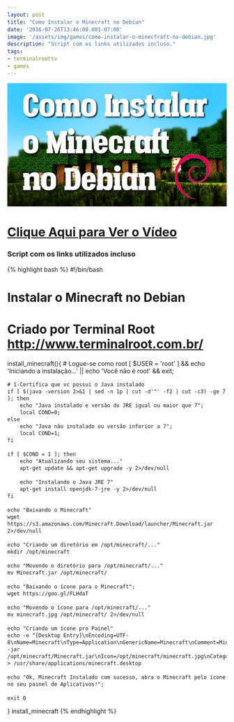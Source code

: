 ```yaml
---
layout: post
title: "Como Instalar o Minecraft no Debian"
date: '2016-07-26T13:46:00.001-07:00'
image: '/assets/img/games/como-instalar-o-minecfraft-no-debian.jpg'
description: "Script com os links utilizados incluso."
tags:
- terminalroottv
- games
---
```

![Linux Minecraft](/assets/img/games/como-instalar-o-minecfraft-no-debian.jpg "Blog Linux Minecraft")


# [Clique Aqui para Ver o Vídeo](https://www.youtube.com/watch?v=I-4d3wYgagE)


### Script com os links utilizados incluso

{% highlight bash %}
#!/bin/bash
# Instalar o Minecraft no Debian
# Criado por Terminal Root http://www.terminalroot.com.br/
install_minecraft(){
	# Logue-se como root
	[ $USER = 'root' ] && echo 'Iniciando a instalação...' || echo 'Você não é root' && exit; 

	# 1-Certifica que vc possui o Java instalado
	if [ $(java -version 2>&1 | sed -n 1p | cut -d'"' -f2 | cut -c3) -ge 7 ]; then
		echo "Java instalado e versão do JRE igual ou maior que 7";
		local COND=0;
	else
		echo "Java não instalado ou versão inferior a 7";
		local COND=1;
	fi

	if [ $COND = 1 ]; then
		echo "Atualizando seu sistema..."
		apt-get update && apt-get upgrade -y 2>/dev/null

		echo "Instalando o Java JRE 7"
		apt-get install openjdk-7-jre -y 2>/dev/null
	fi

	echo "Baixando o Minecraft"
	wget https://s3.amazonaws.com/Minecraft.Download/launcher/Minecraft.jar 2>/dev/null

	echo "Criando um diretório em /opt/minecraft/..."
	mkdir /opt/minecraft

	echo "Movendo o diretório para /opt/minecraft/..."
	mv Minecraft.jar /opt/minecraft/

	echo "Baixando o ícone para o Minecraft";
	wget https://goo.gl/FLHdaT 

	echo "Movendo o ícone para /opt/minecraft/..."
	mv minecraft.jpg /opt/minecraft/ 2>/dev/null

	echo "Criando um ícone pro Painel"
	echo -e "[Desktop Entry]\nEncoding=UTF-8\nName=Minecraft\nType=Application\nGenericName=Minecraft\nComment=Minecraft\nExec=java -jar /opt/minecraft/Minecraft.jar\nIcon=/opt/minecraft/minecraft.jpg\nCategories=Application;Game;Emulator;" > /usr/share/applications/minecraft.desktop
	
	echo "Ok, Minecraft Instalado com sucesso, abra o Minecraft pelo ícone no seu painel de Aplicativos!";
	
	exit 0

}
install_minecraft
{% endhighlight %}

<script async src="https://pagead2.googlesyndication.com/pagead/js/adsbygoogle.js"></script>

<!-- Informat -->
<ins class="adsbygoogle"
 style="display:block"
 data-ad-client="ca-pub-2838251107855362"
 data-ad-slot="2327980059"
 data-ad-format="auto"
 data-full-width-responsive="true"></ins>

<script>
(adsbygoogle = window.adsbygoogle || []).push({});
</script>



